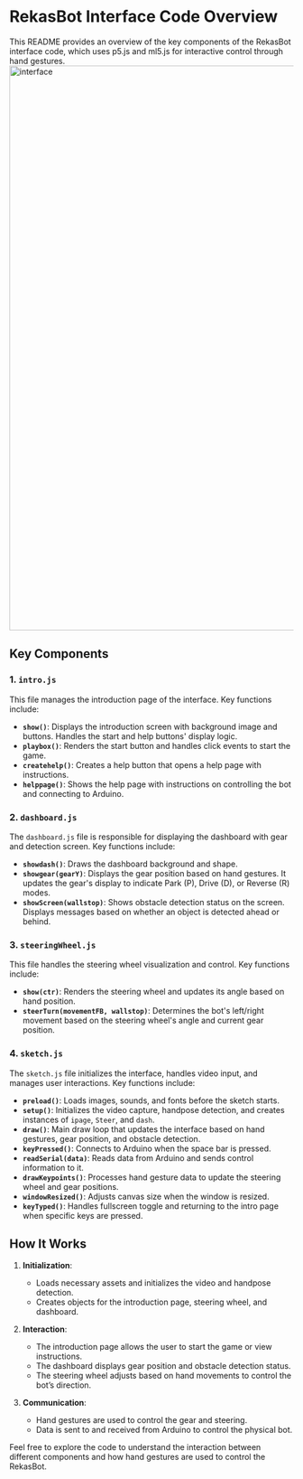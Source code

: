 # RekasBot Interface Code Overview

This README provides an overview of the key components of the RekasBot interface code, which uses p5.js and ml5.js for interactive control through hand gestures.
<img src=".../RekasBotAsset/Interface.png" alt="interface" width="1000">
## Key Components

### 1. `intro.js`

This file manages the introduction page of the interface. Key functions include:

- **`show()`**: Displays the introduction screen with background image and buttons. Handles the start and help buttons' display logic.
- **`playbox()`**: Renders the start button and handles click events to start the game.
- **`createhelp()`**: Creates a help button that opens a help page with instructions.
- **`helppage()`**: Shows the help page with instructions on controlling the bot and connecting to Arduino.

### 2. `dashboard.js`

The `dashboard.js` file is responsible for displaying the dashboard with gear and detection screen. Key functions include:

- **`showdash()`**: Draws the dashboard background and shape.
- **`showgear(gearY)`**: Displays the gear position based on hand gestures. It updates the gear's display to indicate Park (P), Drive (D), or Reverse (R) modes.
- **`showScreen(wallstop)`**: Shows obstacle detection status on the screen. Displays messages based on whether an object is detected ahead or behind.

### 3. `steeringWheel.js`

This file handles the steering wheel visualization and control. Key functions include:

- **`show(ctr)`**: Renders the steering wheel and updates its angle based on hand position.
- **`steerTurn(movementFB, wallstop)`**: Determines the bot's left/right movement based on the steering wheel's angle and current gear position.

### 4. `sketch.js`

The `sketch.js` file initializes the interface, handles video input, and manages user interactions. Key functions include:

- **`preload()`**: Loads images, sounds, and fonts before the sketch starts.
- **`setup()`**: Initializes the video capture, handpose detection, and creates instances of `ipage`, `Steer`, and `dash`.
- **`draw()`**: Main draw loop that updates the interface based on hand gestures, gear position, and obstacle detection.
- **`keyPressed()`**: Connects to Arduino when the space bar is pressed.
- **`readSerial(data)`**: Reads data from Arduino and sends control information to it.
- **`drawKeypoints()`**: Processes hand gesture data to update the steering wheel and gear positions.
- **`windowResized()`**: Adjusts canvas size when the window is resized.
- **`keyTyped()`**: Handles fullscreen toggle and returning to the intro page when specific keys are pressed.

## How It Works

1. **Initialization**:
   - Loads necessary assets and initializes the video and handpose detection.
   - Creates objects for the introduction page, steering wheel, and dashboard.

2. **Interaction**:
   - The introduction page allows the user to start the game or view instructions.
   - The dashboard displays gear position and obstacle detection status.
   - The steering wheel adjusts based on hand movements to control the bot’s direction.

3. **Communication**:
   - Hand gestures are used to control the gear and steering.
   - Data is sent to and received from Arduino to control the physical bot.

Feel free to explore the code to understand the interaction between different components and how hand gestures are used to control the RekasBot.

